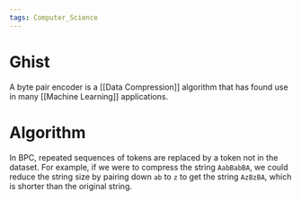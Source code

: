 ```yaml
---
tags: Computer_Science
---
```


# Ghist

A byte pair encoder is a [[Data Compression]] algorithm that has found use in many [[Machine Learning]] applications.

# Algorithm

In BPC, repeated sequences of tokens are replaced by a token not in the dataset. For example, if we were to compress the string `AabBabBA`, we could reduce the string size by pairing down `ab` to `z` to get the string `AzBzBA`, which is shorter than the original string.